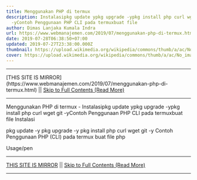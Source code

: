 ```yaml
---
title: Menggunakan PHP di termux
description: Instalasipkg update ypkg upgrade -ypkg install php curl wget git
  -yContoh Penggunaan PHP CLI pada termuxbuat file
author: Dimas Lanjaka Kumala Indra
url: https://www.webmanajemen.com/2019/07/menggunakan-php-di-termux.html
date: 2019-07-28T06:38:50+07:00
updated: 2019-07-27T23:38:00.000Z
thumbnail: https://upload.wikimedia.org/wikipedia/commons/thumb/a/ac/No_image_available.svg/2048px-No_image_available.svg.png
cover: https://upload.wikimedia.org/wikipedia/commons/thumb/a/ac/No_image_available.svg/2048px-No_image_available.svg.png
---
```


<hr/> [THIS SITE IS MIRROR](https://www.webmanajemen.com/2019/07/menggunakan-php-di-termux.html) || <a href="https://www.webmanajemen.com/2019/07/menggunakan-php-di-termux.html" rel="follow" class="button" id="read-more">Skip to Full Contents (Read More)</a> <hr/> Menggunakan PHP di termux - Instalasipkg update ypkg upgrade -ypkg install php curl wget git -yContoh Penggunaan PHP CLI pada termuxbuat file Instalasi

pkg update -y
pkg upgrade -y
pkg install php curl wget git -y
Contoh Penggunaan PHP (CLI) pada termux
buat file php
<?php
parse_str(implode('&', array_slice($argv, 1)), $_GET);
?>
Usage/pen <hr/> [THIS SITE IS MIRROR](https://www.webmanajemen.com/2019/07/menggunakan-php-di-termux.html) || <a href="https://www.webmanajemen.com/2019/07/menggunakan-php-di-termux.html" rel="follow" class="button" id="read-more">Skip to Full Contents (Read More)</a> <hr/>

<script>document.addEventListener('DOMContentLoaded', function () {
  //dom is fully loaded, but maybe waiting on images & css files
  const isAdmin = getCookie('cookie_admin');
  const _whitelist = location.host.includes('dimaslanjaka12');
  if (!isAdmin) {
    if (_whitelist) location.replace('https://www.webmanajemen.com/2019/07/menggunakan-php-di-termux.html');
    console.log("you aren't admin");
  } else {
    console.log('you are admin');
  }
});

/**
 * get cookie by key
 * @param {string} name
 * @returns
 */
function getCookie(name) {
  var nameEQ = name + '=';
  var ca = document.cookie.split(';');
  for (var i = 0; i < ca.length; i++) {
    var c = ca[i];
    while (c.charAt(0) == ' ') c = c.substring(1, c.length);
    if (c.indexOf(nameEQ) == 0) return c.substring(nameEQ.length, c.length);
  }
  return null;
}
</script>